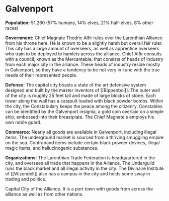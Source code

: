 # Galvenport
**Population:** 51,260 (57% humans, 14% elves, 21% half-elves, 8% other races)

**Government:** Chief Magnate Thedric Alfir rules over the Larenthian Alliance from his throne here. He is known to be a slightly harsh but overall fair ruler. This city has a large amount of overseers, as well as apprentice overseers who train to be deployed to hamlets across the alliance. Chief Alfir consults with a council, known as the Mercantable, that consists of heads of industry from each major city in the alliance. These heads of industry reside mostly in Galvenport, so they have a tendency to be not very in-tune with the true needs of their represented people.

**Defense:** The capital city boasts a state of the art defensive system designed and built by the master inventors of [[Bippenbol]]. The outer wall of the city is roughly 25 feet tall and made of large blocks of stone. Each tower along the wall has a catapult loaded with black powder bombs. Within the city, the Constabulary keeps the peace among the citizenry. Constables can be identified by the Galvenport insignia, a gold coin overlaid on a simple ship, embossed into their breastplate. The Chief Magnate's employs his own noble guard.

**Commerce:** Nearly all goods are available in Galvenport, including illegal items. The underground market is sourced from a thriving smuggling empire on the sea. Contraband items include certain black powder devices, illegal magic items, and hallucinogenic substances.

**Organizations:** The Larenthian Trade Federation is headquartered in the city, and oversees all trade that happens in the Alliance. The Underguild runs the black market and all illegal activity in the city. The Divinaire Institute of [[Wizendell]] also has a campus in the city and holds some sway in trading and politics.

Capital City of the Alliance. It is a port town with goods from across the alliance as well as from other nations.
